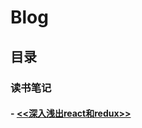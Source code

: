 # Blog

## 目录
### 读书笔记
#### - [<<深入浅出react和redux>>](https://github.com/alekoshen712/random-note/issues/1)
